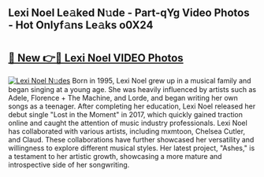 ## Lexi Noel Le𝚊ked N𝚞de - Part-qYg Video Photos - Hot Onlyf𝚊ns Le𝚊ks o0X24

# <h2><a href="http://ab89448.deff.icu/?id=Lexi+Noel">🔗 New 👉🔴 Lexi Noel VIDEO Photos</a></h2>

[![Lexi Noel N𝚞des](https://i.imgur.com/rIISA9y.gif)](http://ab89448.deff.icu/?id=Lexi+Noel)
Born in 1995, Lexi Noel grew up in a musical family and began singing at a young age. She was heavily influenced by artists such as Adele, Florence + The Machine, and Lorde, and began writing her own songs as a teenager. After completing her education, Lexi Noel released her debut single "Lost in the Moment" in 2017, which quickly gained traction online and caught the attention of music industry professionals. Lexi Noel has collaborated with various artists, including mxmtoon, Chelsea Cutler, and Claud. These collaborations have further showcased her versatility and willingness to explore different musical styles. Her latest project, "Ashes," is a testament to her artistic growth, showcasing a more mature and introspective side of her songwriting.
